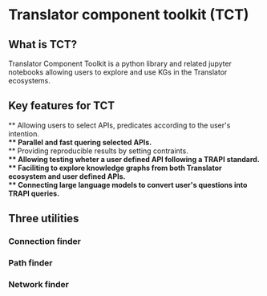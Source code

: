 # Translator component toolkit (TCT)

## What is TCT?
Translator Component Toolkit is a python library and related jupyter notebooks allowing users to explore and use KGs in the Translator ecosystems. 

## Key features for TCT
** Allowing users to select APIs, predicates according to the user's intention. **<br>
** Parallel and fast quering selected APIs.**<br>
** Providing reproducible results by setting contraints.**<br>
** Allowing testing wheter a user defined API following a TRAPI standard. **<br>
** Faciliting to explore knowledge graphs from both Translator ecosystem and user defined APIs.** <br>
** Connecting large language models to convert user's questions into TRAPI queries.** <br>

## Three utilities
### **Connection finder**

### **Path finder**

### **Network finder**
